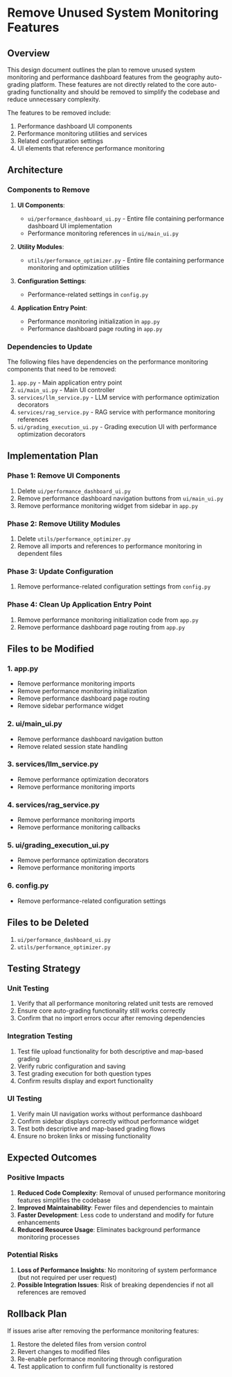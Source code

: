 # Remove Unused System Monitoring Features

## Overview

This design document outlines the plan to remove unused system monitoring and performance dashboard features from the geography auto-grading platform. These features are not directly related to the core auto-grading functionality and should be removed to simplify the codebase and reduce unnecessary complexity.

The features to be removed include:
1. Performance dashboard UI components
2. Performance monitoring utilities and services
3. Related configuration settings
4. UI elements that reference performance monitoring

## Architecture

### Components to Remove

1. **UI Components**:
   - `ui/performance_dashboard_ui.py` - Entire file containing performance dashboard UI implementation
   - Performance monitoring references in `ui/main_ui.py`

2. **Utility Modules**:
   - `utils/performance_optimizer.py` - Entire file containing performance monitoring and optimization utilities

3. **Configuration Settings**:
   - Performance-related settings in `config.py`

4. **Application Entry Point**:
   - Performance monitoring initialization in `app.py`
   - Performance dashboard page routing in `app.py`

### Dependencies to Update

The following files have dependencies on the performance monitoring components that need to be removed:

1. `app.py` - Main application entry point
2. `ui/main_ui.py` - Main UI controller
3. `services/llm_service.py` - LLM service with performance optimization decorators
4. `services/rag_service.py` - RAG service with performance monitoring references
5. `ui/grading_execution_ui.py` - Grading execution UI with performance optimization decorators

## Implementation Plan

### Phase 1: Remove UI Components

1. Delete `ui/performance_dashboard_ui.py`
2. Remove performance dashboard navigation buttons from `ui/main_ui.py`
3. Remove performance monitoring widget from sidebar in `app.py`

### Phase 2: Remove Utility Modules

1. Delete `utils/performance_optimizer.py`
2. Remove all imports and references to performance monitoring in dependent files

### Phase 3: Update Configuration

1. Remove performance-related configuration settings from `config.py`

### Phase 4: Clean Up Application Entry Point

1. Remove performance monitoring initialization code from `app.py`
2. Remove performance dashboard page routing from `app.py`

## Files to be Modified

### 1. app.py
- Remove performance monitoring imports
- Remove performance monitoring initialization
- Remove performance dashboard page routing
- Remove sidebar performance widget

### 2. ui/main_ui.py
- Remove performance dashboard navigation button
- Remove related session state handling

### 3. services/llm_service.py
- Remove performance optimization decorators
- Remove performance monitoring imports

### 4. services/rag_service.py
- Remove performance monitoring imports
- Remove performance monitoring callbacks

### 5. ui/grading_execution_ui.py
- Remove performance optimization decorators
- Remove performance monitoring imports

### 6. config.py
- Remove performance-related configuration settings

## Files to be Deleted

1. `ui/performance_dashboard_ui.py`
2. `utils/performance_optimizer.py`

## Testing Strategy

### Unit Testing
1. Verify that all performance monitoring related unit tests are removed
2. Ensure core auto-grading functionality still works correctly
3. Confirm that no import errors occur after removing dependencies

### Integration Testing
1. Test file upload functionality for both descriptive and map-based grading
2. Verify rubric configuration and saving
3. Test grading execution for both question types
4. Confirm results display and export functionality

### UI Testing
1. Verify main UI navigation works without performance dashboard
2. Confirm sidebar displays correctly without performance widget
3. Test both descriptive and map-based grading flows
4. Ensure no broken links or missing functionality

## Expected Outcomes

### Positive Impacts
1. **Reduced Code Complexity**: Removal of unused performance monitoring features simplifies the codebase
2. **Improved Maintainability**: Fewer files and dependencies to maintain
3. **Faster Development**: Less code to understand and modify for future enhancements
4. **Reduced Resource Usage**: Eliminates background performance monitoring processes

### Potential Risks
1. **Loss of Performance Insights**: No monitoring of system performance (but not required per user request)
2. **Possible Integration Issues**: Risk of breaking dependencies if not all references are removed

## Rollback Plan

If issues arise after removing the performance monitoring features:

1. Restore the deleted files from version control
2. Revert changes to modified files
3. Re-enable performance monitoring through configuration
4. Test application to confirm full functionality is restored